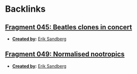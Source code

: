 
# Backlinks
## [Fragment 045: Beatles clones in concert](<Fragment 045: Beatles clones in concert.md>)
- **[Created by](<Created by.md>):** [Erik Sandberg](<Erik Sandberg.md>)

## [Fragment 049: Normalised nootropics](<Fragment 049: Normalised nootropics.md>)
- **[Created by](<Created by.md>):** [Erik Sandberg](<Erik Sandberg.md>)

